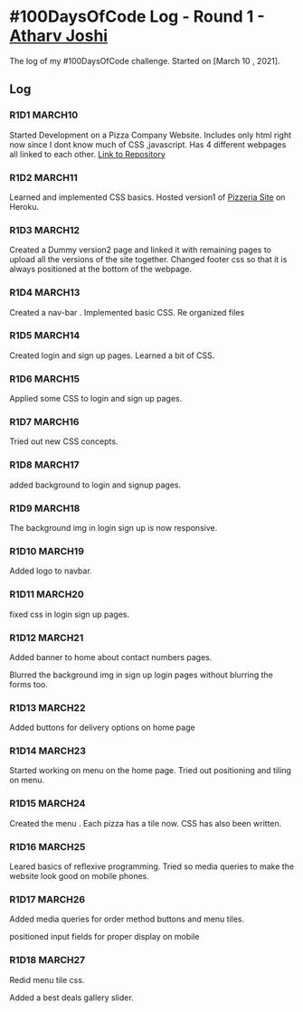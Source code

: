 # #100DaysOfCode Log - Round 1 - [Atharv Joshi](https://github.com/Atharv-Joshi)

The log of my #100DaysOfCode challenge. Started on [March 10 , 2021].

## Log

### R1D1 MARCH10
Started Development on a Pizza Company Website.
Includes only html right now since I dont know much of CSS ,javascript.
Has 4 different webpages all linked to each other.
[Link to Repository](https://github.com/Atharv-Joshi/Pizzeria)

### R1D2 MARCH11

Learned and implemented CSS basics.
Hosted version1 of [Pizzeria Site](https://pizzeria-v1.herokuapp.com/version1/homev1.html) on Heroku.


### R1D3 MARCH12

Created a Dummy version2 page and linked it with remaining pages to upload all the versions of the site together.
Changed footer css so that it is always positioned at the bottom of the webpage.


### R1D4 MARCH13

Created a nav-bar .
Implemented basic CSS.
Re organized files


### R1D5 MARCH14

Created login and sign up pages.
Learned a bit of CSS.


### R1D6 MARCH15

Applied some CSS to login and sign up pages.


### R1D7 MARCH16

Tried out new CSS concepts.


### R1D8 MARCH17

added background to login and signup pages.

### R1D9 MARCH18

The background img in login sign up is now responsive.

### R1D10 MARCH19

Added logo to navbar.

### R1D11 MARCH20

fixed css in login sign up pages.

### R1D12 MARCH21

Added banner to home about contact numbers pages.

Blurred the background img in sign up login pages without blurring the forms too.


### R1D13 MARCH22

Added buttons for delivery options on home page


### R1D14 MARCH23

Started working on menu on the home page.
Tried out positioning and tiling on menu.

### R1D15 MARCH24

Created the menu .
Each pizza has a tile now.
CSS has also been written.

### R1D16 MARCH25

Leared basics of reflexive programming.
Tried so media queries to make the website look good on mobile phones.


### R1D17 MARCH26

Added media queries for order method buttons and menu tiles.

positioned input fields for proper display on mobile


### R1D18 MARCH27

Redid menu tile css.

Added a best deals gallery slider.



